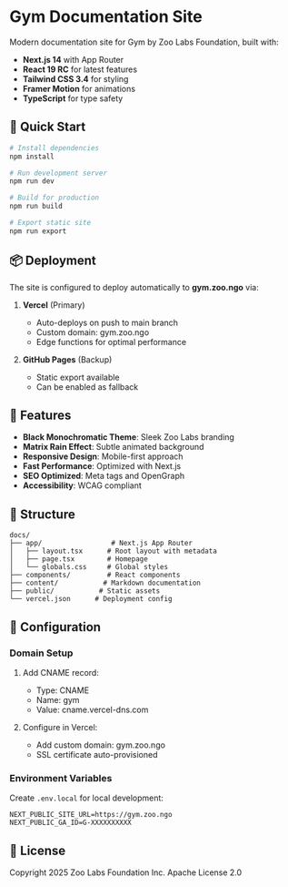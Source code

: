 # Gym Documentation Site

Modern documentation site for Gym by Zoo Labs Foundation, built with:
- **Next.js 14** with App Router
- **React 19 RC** for latest features
- **Tailwind CSS 3.4** for styling
- **Framer Motion** for animations
- **TypeScript** for type safety

## 🚀 Quick Start

```bash
# Install dependencies
npm install

# Run development server
npm run dev

# Build for production
npm run build

# Export static site
npm run export
```

## 📦 Deployment

The site is configured to deploy automatically to **gym.zoo.ngo** via:

1. **Vercel** (Primary)
   - Auto-deploys on push to main branch
   - Custom domain: gym.zoo.ngo
   - Edge functions for optimal performance

2. **GitHub Pages** (Backup)
   - Static export available
   - Can be enabled as fallback

## 🎨 Features

- **Black Monochromatic Theme**: Sleek Zoo Labs branding
- **Matrix Rain Effect**: Subtle animated background
- **Responsive Design**: Mobile-first approach
- **Fast Performance**: Optimized with Next.js
- **SEO Optimized**: Meta tags and OpenGraph
- **Accessibility**: WCAG compliant

## 📁 Structure

```
docs/
├── app/                 # Next.js App Router
│   ├── layout.tsx      # Root layout with metadata
│   ├── page.tsx        # Homepage
│   └── globals.css     # Global styles
├── components/         # React components
├── content/           # Markdown documentation
├── public/           # Static assets
└── vercel.json      # Deployment config
```

## 🔧 Configuration

### Domain Setup

1. Add CNAME record:
   - Type: CNAME
   - Name: gym
   - Value: cname.vercel-dns.com

2. Configure in Vercel:
   - Add custom domain: gym.zoo.ngo
   - SSL certificate auto-provisioned

### Environment Variables

Create `.env.local` for local development:

```env
NEXT_PUBLIC_SITE_URL=https://gym.zoo.ngo
NEXT_PUBLIC_GA_ID=G-XXXXXXXXXX
```

## 📝 License

Copyright 2025 Zoo Labs Foundation Inc.
Apache License 2.0